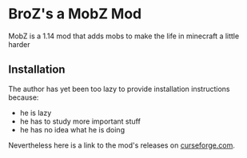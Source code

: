# BroZ's a MobZ Mod
MobZ is a 1.14 mod that adds mobs to make the life in minecraft a little harder

## Installation
The author has yet been too lazy to provide installation instructions because:
* he is lazy
* he has to study more important stuff
* he has no idea what he is doing

Nevertheless here is a link to the mod's releases on [curseforge.com](https://www.curseforge.com/minecraft/mc-mods/mobz).
